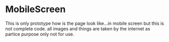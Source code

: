 # MobileScreen
This is only prototype how is the page look like...in mobile screen but this is not complete code. all images and things are taken by the internet as partice purpose only not for use.
